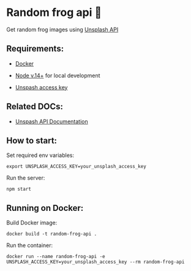 # Random frog api 🐸
Get random frog images using [Unsplash API](https://unsplash.com/developers) 

## Requirements:
- [Docker](https://www.docker.com/)
- [Node v.14+](https://nodejs.org/en/) for local development

- [Unspash access key](https://unsplash.com/documentation#creating-a-developer-account)

## Related DOCs:
- [Unspash API Documentation](https://unsplash.com/documentation)


## How to start: 
Set required env variables:
```
export UNSPLASH_ACCESS_KEY=your_unsplash_access_key
```
Run the server:
```
npm start
```

## Running on Docker:
Build Docker image:
```
docker build -t random-frog-api .
```

Run the container:
```
docker run --name random-frog-api -e UNSPLASH_ACCESS_KEY=your_unsplash_access_key --rm random-frog-api
```
